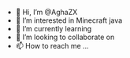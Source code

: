 - 👋 Hi, I’m @AghaZX
- 👀 I’m interested in Minecraft java
- 🌱 I’m currently learning
- 💞️ I’m looking to collaborate on
- 📫 How to reach me ...

<!---
AghaZX/AghaZX is a ✨ special ✨ repository because its `README.md` (this file) appears on your GitHub profile.
You can click the Preview link to take a look at your changes.
--->
